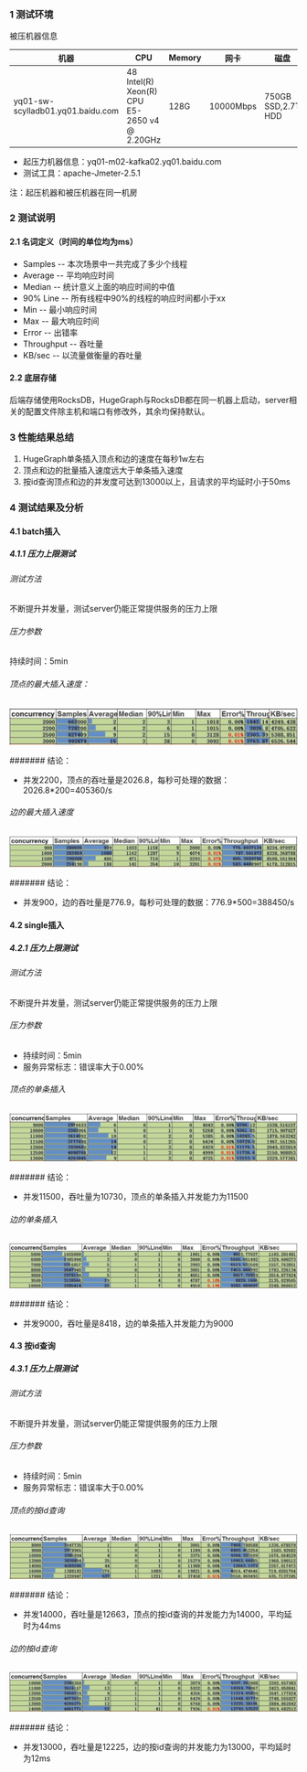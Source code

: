 ### 1 测试环境

被压机器信息

机器                              | CPU                                          | Memory | 网卡        | 磁盘
--------------------------------- | -------------------------------------------- | ------ | --------- | ------------------
yq01-sw-scylladb01.yq01.baidu.com | 48 Intel(R) Xeon(R) CPU E5-2650 v4 @ 2.20GHz | 128G   | 10000Mbps | 750GB SSD,2.7T HDD

- 起压力机器信息：yq01-m02-kafka02.yq01.baidu.com
- 测试工具：apache-Jmeter-2.5.1

注：起压机器和被压机器在同一机房

### 2 测试说明

#### 2.1 名词定义（时间的单位均为ms）

- Samples -- 本次场景中一共完成了多少个线程
- Average -- 平均响应时间
- Median -- 统计意义上面的响应时间的中值
- 90% Line -- 所有线程中90%的线程的响应时间都小于xx
- Min -- 最小响应时间
- Max -- 最大响应时间
- Error -- 出错率
- Throughput -- 吞吐量
- KB/sec -- 以流量做衡量的吞吐量

#### 2.2 底层存储

后端存储使用RocksDB，HugeGraph与RocksDB都在同一机器上启动，server相关的配置文件除主机和端口有修改外，其余均保持默认。

### 3 性能结果总结

1. HugeGraph单条插入顶点和边的速度在每秒1w左右
2. 顶点和边的批量插入速度远大于单条插入速度
3. 按id查询顶点和边的并发度可达到13000以上，且请求的平均延时小于50ms

### 4 测试结果及分析

#### 4.1 batch插入

##### 4.1.1 压力上限测试

###### 测试方法

不断提升并发量，测试server仍能正常提供服务的压力上限

###### 压力参数

持续时间：5min

###### 顶点的最大插入速度：

<center>
  <img src="/images/API-perf/v0.5.6/rocksdb/vertex_batch.png" alt="image">
</center>

####### 结论：

- 并发2200，顶点的吞吐量是2026.8，每秒可处理的数据：2026.8*200=405360/s

###### 边的最大插入速度

<center>
  <img src="/images/API-perf/v0.5.6/rocksdb/edge_batch.png" alt="image">
</center>

####### 结论：

- 并发900，边的吞吐量是776.9，每秒可处理的数据：776.9*500=388450/s

#### 4.2 single插入

##### 4.2.1 压力上限测试

###### 测试方法

不断提升并发量，测试server仍能正常提供服务的压力上限

###### 压力参数

- 持续时间：5min
- 服务异常标志：错误率大于0.00%

###### 顶点的单条插入

<center>
  <img src="/images/API-perf/v0.5.6/rocksdb/vertex_single.png" alt="image">
</center>

####### 结论：

- 并发11500，吞吐量为10730，顶点的单条插入并发能力为11500

###### 边的单条插入

<center>
  <img src="/images/API-perf/v0.5.6/rocksdb/edge_single.png" alt="image">
</center>

####### 结论：

- 并发9000，吞吐量是8418，边的单条插入并发能力为9000

#### 4.3 按id查询

##### 4.3.1 压力上限测试

###### 测试方法

不断提升并发量，测试server仍能正常提供服务的压力上限

###### 压力参数

- 持续时间：5min
- 服务异常标志：错误率大于0.00%

###### 顶点的按id查询

<center>
  <img src="/images/API-perf/v0.5.6/rocksdb/vertex_id_query.png" alt="image">
</center>

####### 结论：

- 并发14000，吞吐量是12663，顶点的按id查询的并发能力为14000，平均延时为44ms

###### 边的按id查询

<center>
  <img src="/images/API-perf/v0.5.6/rocksdb/edge_id_query.png" alt="image">
</center>

####### 结论：

- 并发13000，吞吐量是12225，边的按id查询的并发能力为13000，平均延时为12ms
